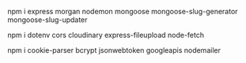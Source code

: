 npm i express morgan nodemon mongoose mongoose-slug-generator mongoose-slug-updater

npm i dotenv cors cloudinary express-fileupload
node-fetch

npm i cookie-parser bcrypt jsonwebtoken googleapis nodemailer
